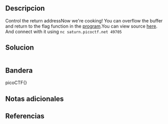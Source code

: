 
## Descripcion

Control the return addressNow we're cooking! You can overflow the buffer and return to the flag function in the [program](https://artifacts.picoctf.net/c/186/vuln).You can view source [here](https://artifacts.picoctf.net/c/186/vuln.c). And connect with it using `nc saturn.picoctf.net 49705`



## Solucion
``` 
```

## Bandera
picoCTF{}

## Notas adicionales


## Referencias